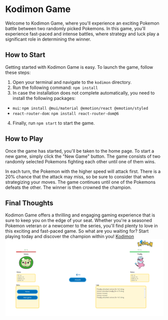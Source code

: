 # Kodimon Game

Welcome to Kodimon Game, where you'll experience an exciting Pokemon battle between two randomly picked Pokemons. In this game, you'll experience fast-paced and intense battles, where strategy and luck play a significant role in determining the winner.

## How to Start

Getting started with Kodimon Game is easy. To launch the game, follow these steps:

1. Open your terminal and navigate to the `kodimon` directory.
2. Run the following command: `npm install`
3. In case the installation does not complete automatically, you need to install the following packages:
  - `mui`: `npm install @mui/material @emotion/react @emotion/styled`
  - `react-router-dom`: `npm install react-router-dom@6`
4. Finally, run `npm start` to start the game.

## How to Play

Once the game has started, you'll be taken to the home page. To start a new game, simply click the "New Game" button. The game consists of two randomly selected Pokemons fighting each other until one of them wins.

In each turn, the Pokemon with the higher speed will attack first. There is a 20% chance that the attack may miss, so be sure to consider that when strategizing your moves. The game continues until one of the Pokemons defeats the other. The winner is then crowned the champion.

## Final Thoughts

Kodimon Game offers a thrilling and engaging gaming experience that is sure to keep you on the edge of your seat. Whether you're a seasoned Pokemon veteran or a newcomer to the series, you'll find plenty to love in this exciting and fast-paced game. So what are you waiting for? Start playing today and discover the champion within you!
[Kodimon](https://kodimon1.netlify.app/)
![Project Image](https://github.com/LionShareZoki/kodimon/blob/master/src/images/kodimon-project-image.png)
